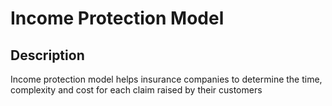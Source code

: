 # Income Protection Model

## Description
Income protection model helps insurance companies to determine the time, complexity and cost for each claim raised by their customers
